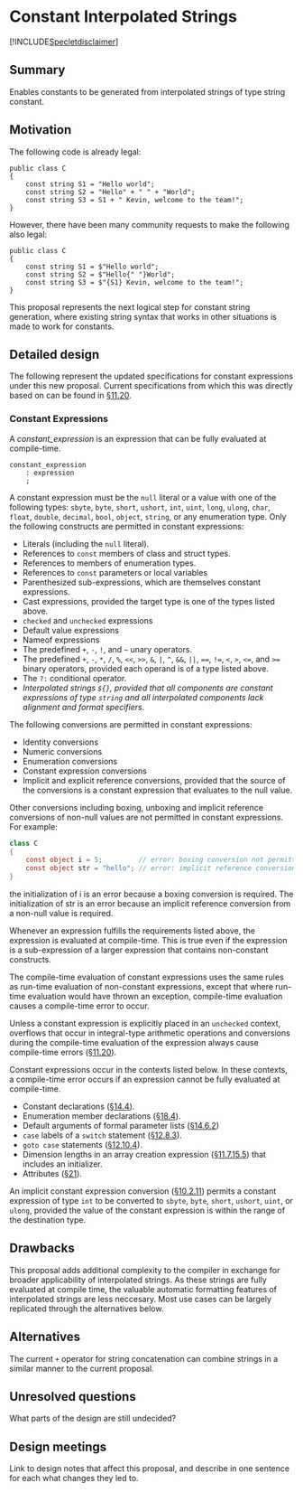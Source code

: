 # Constant Interpolated Strings

[!INCLUDE[Specletdisclaimer](~/docs/csharp/includes/speclet-disclaimer.md.md)]

## Summary
[summary]: #summary

Enables constants to be generated from interpolated strings of type string constant.

## Motivation
[motivation]: #motivation

The following code is already legal:
```
public class C
{
    const string S1 = "Hello world";
    const string S2 = "Hello" + " " + "World";
    const string S3 = S1 + " Kevin, welcome to the team!";
}
```
However, there have been many community requests to make the following also legal:
```
public class C
{
    const string S1 = $"Hello world";
    const string S2 = $"Hello{" "}World";
    const string S3 = $"{S1} Kevin, welcome to the team!";
}
```
This proposal represents the next logical step for constant string generation, where existing string syntax that works in other situations is made to work for constants.

## Detailed design
[design]: #detailed-design

The following represent the updated specifications for constant expressions under this new proposal. Current specifications from which this was directly based on can be found in [§11.20](https://github.com/dotnet/csharpstandard/blob/draft-v6/standard/expressions.md#1120-constant-expressions).

### Constant Expressions

A *constant_expression* is an expression that can be fully evaluated at compile-time.

```antlr
constant_expression
    : expression
    ;
```

A constant expression must be the `null` literal or a value with one of  the following types: `sbyte`, `byte`, `short`, `ushort`, `int`, `uint`, `long`, `ulong`, `char`, `float`, `double`, `decimal`, `bool`, `object`, `string`, or any enumeration type. Only the following constructs are permitted in constant expressions:

*  Literals (including the `null` literal).
*  References to `const` members of class and struct types.
*  References to members of enumeration types.
*  References to `const` parameters or local variables
*  Parenthesized sub-expressions, which are themselves constant expressions.
*  Cast expressions, provided the target type is one of the types listed above.
*  `checked` and `unchecked` expressions
*  Default value expressions
*  Nameof expressions
*  The predefined `+`, `-`, `!`, and `~` unary operators.
*  The predefined `+`, `-`, `*`, `/`, `%`, `<<`, `>>`, `&`, `|`, `^`, `&&`, `||`, `==`, `!=`, `<`, `>`, `<=`, and `>=` binary operators, provided each operand is of a type listed above.
*  The `?:` conditional operator.
*  *Interpolated strings `${}`, provided that all components are constant expressions of type `string` and all interpolated components lack alignment and format specifiers.*

The following conversions are permitted in constant expressions:

*  Identity conversions
*  Numeric conversions
*  Enumeration conversions
*  Constant expression conversions
*  Implicit and explicit reference conversions, provided that the source of the conversions is a constant expression that evaluates to the null value.

Other conversions including boxing, unboxing and implicit reference conversions of non-null values are not permitted in constant expressions. For example:
```csharp
class C 
{
    const object i = 5;         // error: boxing conversion not permitted
    const object str = "hello"; // error: implicit reference conversion
}
```
the initialization of i is an error because a boxing conversion is required. The initialization of str is an error because an implicit reference conversion from a non-null value is required.

Whenever an expression fulfills the requirements listed above, the expression is evaluated at compile-time. This is true even if the expression is a sub-expression of a larger expression that contains non-constant constructs.

The compile-time evaluation of constant expressions uses the same rules as run-time evaluation of non-constant expressions, except that where run-time evaluation would have thrown an exception, compile-time evaluation causes a compile-time error to occur.

Unless a constant expression is explicitly placed in an `unchecked` context, overflows that occur in integral-type arithmetic operations and conversions during the compile-time evaluation of the expression always cause compile-time errors ([§11.20](https://github.com/dotnet/csharpstandard/blob/draft-v6/standard/expressions.md#1120-constant-expressions)).

Constant expressions occur in the contexts listed below. In these contexts, a compile-time error occurs if an expression cannot be fully evaluated at compile-time.

*  Constant declarations ([§14.4](https://github.com/dotnet/csharpstandard/blob/draft-v6/standard/classes.md#144-constants)).
*  Enumeration member declarations ([§18.4](https://github.com/dotnet/csharpstandard/blob/draft-v6/standard/enums.md#184-enum-members)).
*  Default arguments of formal parameter lists ([§14.6.2](https://github.com/dotnet/csharpstandard/blob/draft-v6/standard/classes.md#1462-method-parameters))
*  `case` labels of a `switch` statement ([§12.8.3](https://github.com/dotnet/csharpstandard/blob/draft-v6/standard/statements.md#1283-the-switch-statement)).
*  `goto case` statements ([§12.10.4](https://github.com/dotnet/csharpstandard/blob/draft-v6/standard/statements.md#12104-the-goto-statement)).
*  Dimension lengths in an array creation expression ([§11.7.15.5](https://github.com/dotnet/csharpstandard/blob/draft-v6/standard/expressions.md#117155-array-creation-expressions)) that includes an initializer.
*  Attributes ([§21](https://github.com/dotnet/csharpstandard/blob/draft-v6/standard/attributes.md#21-attributes)).

An implicit constant expression conversion ([§10.2.11](https://github.com/dotnet/csharpstandard/blob/draft-v6/standard/conversions.md#10211-implicit-constant-expression-conversions)) permits a constant expression of type `int` to be converted to `sbyte`, `byte`, `short`, `ushort`, `uint`, or `ulong`, provided the value of the constant expression is within the range of the destination type.

## Drawbacks
[drawbacks]: #drawbacks

This proposal adds additional complexity to the compiler in exchange for broader applicability of interpolated strings. As these strings are fully evaluated at compile time, the valuable automatic formatting features of interpolated strings are less neccesary. Most use cases can be largely replicated through the alternatives below.

## Alternatives
[alternatives]: #alternatives

The current `+` operator for string concatenation can combine strings in a similar manner to the current proposal.

## Unresolved questions
[unresolved]: #unresolved-questions

What parts of the design are still undecided?

## Design meetings

Link to design notes that affect this proposal, and describe in one sentence for each what changes they led to.


